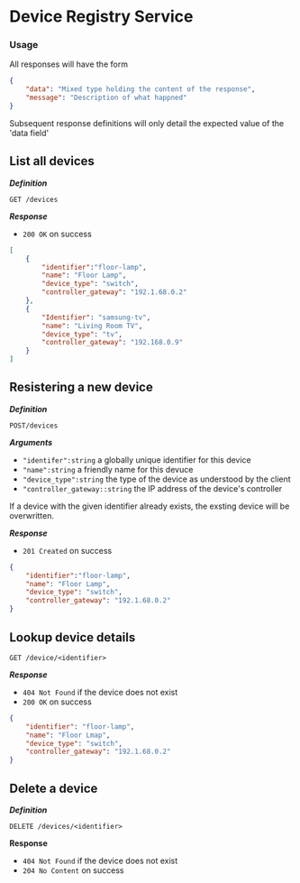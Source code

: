 # Device Registry Service

### Usage 

All responses will have the form 

```json
{
    "data": "Mixed type holding the content of the response",
    "message": "Description of what happned"
}
```

Subsequent response definitions will only detail the expected value of the 'data field' 

## List all devices

***Definition***

`GET /devices`

***Response***

- `200 OK` on success

```json
[
    {
        "identifier":"floor-lamp",
        "name": "Floor Lamp",
        "device_type": "switch",
        "controller_gateway": "192.1.68.0.2"
    },
    {
        "Identifier": "samsung-tv",
        "name": "Living Room TV",
        "device_type": "tv",
        "controller_gateway": "192.168.0.9"
    }
]
```

## Resistering a new device 

***Definition*** 

`POST/devices`

***Arguments***

- `"identifer":string` a globally unique identifier for this device
- `"name":string` a friendly name for this devuce 
- `"device_type":string` the type of the device as understood by the client 
- `"controller_gateway::string` the IP address of the device's controller

If a device with the given identifier already exists, the exsting device will be overwritten. 

***Response***

- `201 Created` on success

```json
{
    "identifier":"floor-lamp",
    "name": "Floor Lamp",
    "device_type": "switch",
    "controller_gateway": "192.1.68.0.2"
}
``` 

## Lookup device details 

`GET /device/<identifier>`

***Response***

- `404 Not Found` if the device does not exist
- `200 OK` on success 

```json 
{
    "identifier": "floor-lamp",
    "name": "Floor Lmap",
    "device_type": "switch",
    "controller_gateway": "192.1.68.0.2"
}
```

## Delete a device 

***Definition***

`DELETE /devices/<identifier>`

**Response**

- `404 Not Found` if the device does not exist 
- `204 No Content` on success 